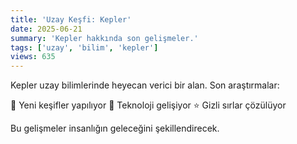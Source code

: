 ```yaml
---
title: 'Uzay Keşfi: Kepler'
date: 2025-06-21
summary: 'Kepler hakkında son gelişmeler.'
tags: ['uzay', 'bilim', 'kepler']
views: 635
---
```


Kepler uzay bilimlerinde heyecan verici bir alan. Son araştırmalar:

🚀 Yeni keşifler yapılıyor
🌌 Teknoloji gelişiyor
⭐ Gizli sırlar çözülüyor

Bu gelişmeler insanlığın geleceğini şekillendirecek.